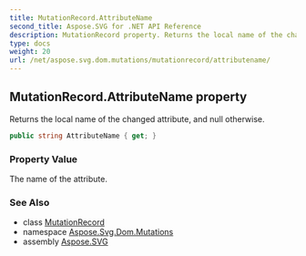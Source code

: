 ```yaml
---
title: MutationRecord.AttributeName
second_title: Aspose.SVG for .NET API Reference
description: MutationRecord property. Returns the local name of the changed attribute and null otherwise
type: docs
weight: 20
url: /net/aspose.svg.dom.mutations/mutationrecord/attributename/
---
```

## MutationRecord.AttributeName property

Returns the local name of the changed attribute, and null otherwise.

```csharp
public string AttributeName { get; }
```

### Property Value

The name of the attribute.

### See Also

* class [MutationRecord](../)
* namespace [Aspose.Svg.Dom.Mutations](../../mutationrecord/)
* assembly [Aspose.SVG](../../../)
